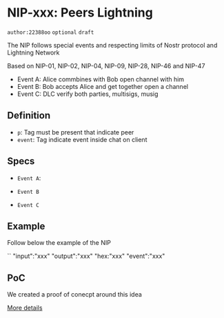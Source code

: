 # NIP-xxx: Peers Lightning

`author:22388oo` `optional` `draft`

The NIP follows special events and respecting limits of Nostr protocol and Lightning Network

Based on NIP-01, NIP-02, NIP-04, NIP-09, NIP-28, NIP-46 and NIP-47

- Event A: Alice commbines with Bob open channel with him
- Event B: Bob accepts Alice and get together open a channel
- Event C: DLC verify both parties, multisigs, musig

## Definition

- `p`: Tag must be present that indicate peer
- `event`: Tag indicate event inside chat on client


## Specs

- `Event A`: 

- `Event B`

- `Event C`

##  Example

Follow below the example of the NIP

``
"input":"xxx"
"output":"xxx"
"hex:"xxx"
"event":"xxx"

## PoC

We created a proof of conecpt around this idea 

[More details](https://github.com/AreaLayer/Lightning-lending-PoC/blob/main/poc.rs)
